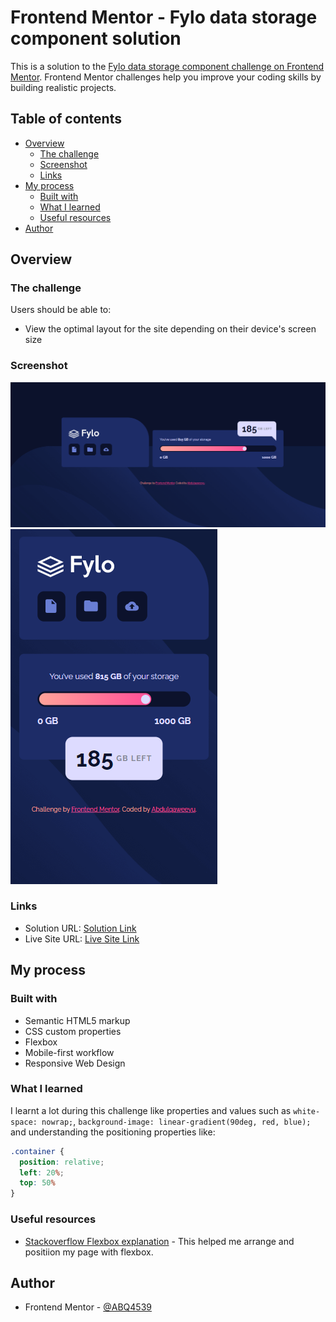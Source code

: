 # Frontend Mentor - Fylo data storage component solution

This is a solution to the [Fylo data storage component challenge on Frontend Mentor](https://www.frontendmentor.io/challenges/fylo-data-storage-component-1dZPRbV5n). Frontend Mentor challenges help you improve your coding skills by building realistic projects. 

## Table of contents

- [Overview](#overview)
  - [The challenge](#the-challenge)
  - [Screenshot](#screenshot)
  - [Links](#links)
- [My process](#my-process)
  - [Built with](#built-with)
  - [What I learned](#what-i-learned)
  - [Useful resources](#useful-resources)
- [Author](#author)


## Overview

### The challenge

Users should be able to:

- View the optimal layout for the site depending on their device's screen size

### Screenshot

![](./images/Screenshot1.png)
![](./images/Screenshot2.png)


### Links

- Solution URL: [Solution Link](https://github.com/ABQ4539/Fylo-data-storage)
- Live Site URL: [Live Site Link](https://abq4539.github.io/Fylo-data-storage/)

## My process

### Built with

- Semantic HTML5 markup
- CSS custom properties
- Flexbox
- Mobile-first workflow
- Responsive Web Design


### What I learned

I learnt a lot during this challenge like properties and values such as `white-space: nowrap;`, `background-image: linear-gradient(90deg, red, blue);` and understanding the positioning properties like:

```css
.container {
  position: relative;
  left: 20%;
  top: 50%
}
```

### Useful resources

- [Stackoverflow Flexbox explanation](https://stackoverflow.com/questions/58244731/how-to-move-items-in-flexbox) - This helped me arrange and positiion my page with flexbox.


## Author

- Frontend Mentor - [@ABQ4539](https://www.frontendmentor.io/profile/ABQ4539)


